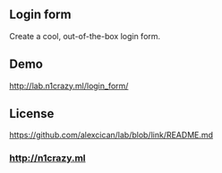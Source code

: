 ## Login form
Create a cool, out-of-the-box login form.

## Demo
http://lab.n1crazy.ml/login_form/

## License
https://github.com/alexcican/lab/blob/link/README.md

### http://n1crazy.ml